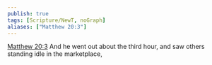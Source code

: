 ```yaml
---
publish: true
tags: [Scripture/NewT, noGraph]
aliases: ["Matthew 20:3"]
---
```

[Matthew 20:3](https://churchofjesuschrist.org/study/scriptures/nt/matt/20?lang=eng&id=p3#p3) And he went out about the third hour, and saw others standing idle in the marketplace,
